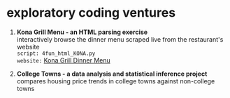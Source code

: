 # exploratory coding ventures


1. **Kona Grill Menu - an HTML parsing exercise**  
   interactively browse the dinner menu scraped live from the restaurant's website  
   `script: 4fun_html_KONA.py`  
   `website:` [Kona Grill Dinner Menu](http://www.konagrill.com/menu/dinner)

2. **College Towns  - a data analysis and statistical inference project**   
   compares housing price trends in college towns against non-college towns







